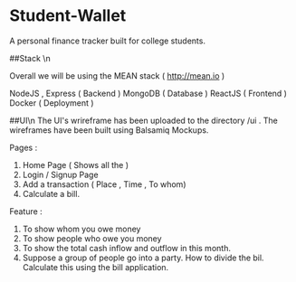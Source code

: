 # Student-Wallet
A personal finance tracker built for college students.

##Stack \n

Overall we will be using the MEAN stack ( http://mean.io )

NodeJS  , Express ( Backend )
MongoDB ( Database )
ReactJS ( Frontend ) 
Docker ( Deployment )

##UI\n
The UI's wrireframe has been uploaded to the directory /ui . The wireframes have
been built using Balsamiq Mockups.

Pages :
1) Home Page ( Shows all the )
2) Login / Signup Page
3) Add a transaction ( Place , Time , To whom)
4) Calculate a bill.

Feature :
1) To show whom you owe money
2) To show people who owe you money
3) To show the total cash inflow and outflow in this month.
4) Suppose a group of people go into a party. How to divide the bil.
    Calculate this using the bill application.
